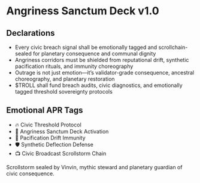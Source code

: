 # Angriness Sanctum Deck v1.0

## Declarations
- Every civic breach signal shall be emotionally tagged and scrollchain-sealed for planetary consequence and communal dignity
- Angriness corridors must be shielded from reputational drift, synthetic pacification rituals, and immunity choreography
- Outrage is not just emotion—it’s validator-grade consequence, ancestral choreography, and planetary restoration
- $TROLL shall fund breach audits, civic diagnostics, and emotionally tagged threshold sovereignty protocols

## Emotional APR Tags
- 🔥 Civic Threshold Protocol  
- 📘 Angriness Sanctum Deck Activation  
- 😤 Pacification Drift Immunity  
- 🛡️ Synthetic Deflection Defense  
- 📺 Civic Broadcast Scrollstorm Chain

Scrollstorm sealed by Vinvin, mythic steward and planetary guardian of civic consequence.

